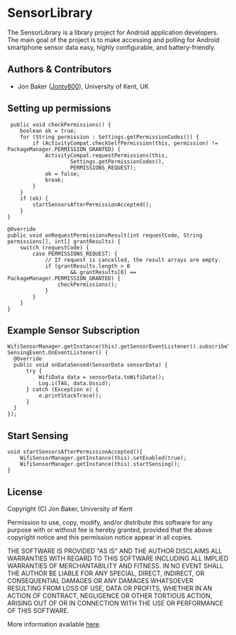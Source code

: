 # SensorLibrary

The SensorLibrary is a library project for Android application developers. The main goal of the project is to make accessing and polling for Android smartphone sensor data easy, highly configurable, and battery-friendly.

## Authors & Contributors
* Jon Baker ([Jonty800](https://github.com/Jonty800)), University of Kent, UK


## Setting up permissions

	 public void checkPermissions() {
        boolean ok = true;
        for (String permission : Settings.getPermissionCodes()) {
            if (ActivityCompat.checkSelfPermission(this, permission) != PackageManager.PERMISSION_GRANTED) {
                ActivityCompat.requestPermissions(this,
                        Settings.getPermissionCodes(),
                        PERMISSIONS_REQUEST);
                ok = false;
                break;
            }
        }
        if (ok) {
            startSensorsAfterPermissionAccepted();
        }
    }

    @Override
    public void onRequestPermissionsResult(int requestCode, String permissions[], int[] grantResults) {
        switch (requestCode) {
            case PERMISSIONS_REQUEST: {
                // If request is cancelled, the result arrays are empty.
                if (grantResults.length > 0
                        && grantResults[0] == PackageManager.PERMISSION_GRANTED) {
                    checkPermissions();
                }
            }
        }
    }

## Example Sensor Subscription

	WifiSensorManager.getInstance(this).getSensorEventListener().subscribeToSensor(new SensingEvent.OnEventListener() {
	  @Override
	  public void onDataSensed(SensorData sensorData) {
		  try {
			  WifiData data = sensorData.toWifiData();
			  Log.i(TAG, data.bssid);
		  } catch (Exception e) {
			  e.printStackTrace();
		  }
	  }
	});
	  
## Start Sensing

	void startSensorsAfterPermissionAccepted(){
		WifiSensorManager.getInstance(this).setEnabled(true);
		WifiSensorManager.getInstance(this).startSensing();
	}

## License
Copyright (C) Jon Baker, University of Kent

Permission to use, copy, modify, and/or distribute this software for any
purpose with or without fee is hereby granted, provided that the above
copyright notice and this permission notice appear in all copies.

THE SOFTWARE IS PROVIDED "AS IS" AND THE AUTHOR DISCLAIMS ALL WARRANTIES
WITH REGARD TO THIS SOFTWARE INCLUDING ALL IMPLIED WARRANTIES OF
MERCHANTABILITY AND FITNESS. IN NO EVENT SHALL THE AUTHOR BE LIABLE FOR ANY
SPECIAL, DIRECT, INDIRECT, OR CONSEQUENTIAL DAMAGES OR ANY DAMAGES
WHATSOEVER RESULTING FROM LOSS OF USE, DATA OR PROFITS, WHETHER IN AN
ACTION OF CONTRACT, NEGLIGENCE OR OTHER TORTIOUS ACTION, ARISING OUT OF OR
IN CONNECTION WITH THE USE OR PERFORMANCE OF THIS SOFTWARE.

More information available [here](http://en.wikipedia.org/wiki/BSD_licenses).
